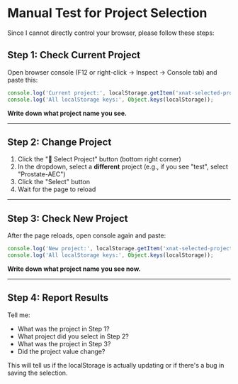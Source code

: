 # Manual Test for Project Selection

Since I cannot directly control your browser, please follow these steps:

## Step 1: Check Current Project
Open browser console (F12 or right-click → Inspect → Console tab) and paste this:

```javascript
console.log('Current project:', localStorage.getItem('xnat-selected-project'));
console.log('All localStorage keys:', Object.keys(localStorage));
```

**Write down what project name you see.**

---

## Step 2: Change Project
1. Click the "📁 Select Project" button (bottom right corner)
2. In the dropdown, select a **different** project (e.g., if you see "test", select "Prostate-AEC")
3. Click the "Select" button
4. Wait for the page to reload

---

## Step 3: Check New Project
After the page reloads, open console again and paste:

```javascript
console.log('New project:', localStorage.getItem('xnat-selected-project'));
console.log('All localStorage keys:', Object.keys(localStorage));
```

**Write down what project name you see now.**

---

## Step 4: Report Results
Tell me:
- What was the project in Step 1?
- What project did you select in Step 2?
- What was the project in Step 3?
- Did the project value change?

This will tell us if the localStorage is actually updating or if there's a bug in saving the selection.
